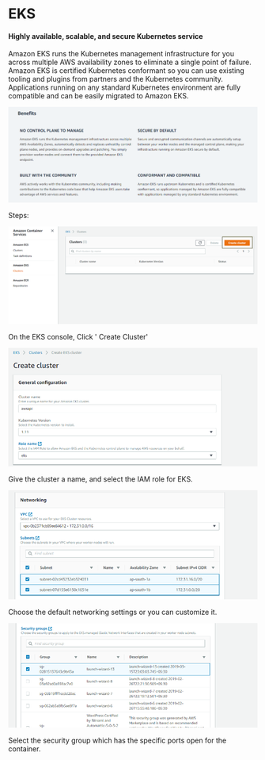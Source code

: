 # EKS

#### Highly available, scalable, and secure Kubernetes service <a id="Highly_available.2C_scalable.2C_and_secure_Kubernetes_service"></a>

Amazon EKS runs the Kubernetes management infrastructure for you across multiple AWS availability zones to eliminate a single point of failure. Amazon EKS is certified Kubernetes conformant so you can use existing tooling and plugins from partners and the Kubernetes community. Applications running on any standard Kubernetes environment are fully compatible and can be easily migrated to Amazon EKS.

![](../../.gitbook/assets/image%20%2815%29.png)

Steps:

![](../../.gitbook/assets/image%20%2892%29.png)

On the EKS console, Click ' Create Cluster'

![](../../.gitbook/assets/image%20%2859%29.png)

Give the cluster a name, and select the IAM role for EKS.

![](../../.gitbook/assets/image%20%28115%29.png)

Choose the default networking settings or you can customize it.

![](../../.gitbook/assets/image%20%28101%29.png)

Select the security group which has the specific ports open for the container.



